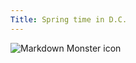 ```yaml
---
Title: Spring time in D.C.  
---
```


<img src="img/DSC_0751.JPG"
     alt="Markdown Monster icon"
     style="float: left; margin-right: 10px;" />
